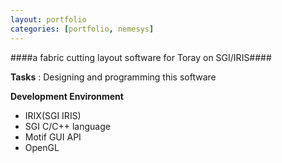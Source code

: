 ```yaml
---
layout: portfolio
categories: [portfolio, nemesys]
---
```


####a fabric cutting layout software for Toray on SGI/IRIS####

  **Tasks**
  : Designing and programming this software

  **Development Environment**

  - IRIX(SGI IRIS)
  - SGI C/C++ language
  - Motif GUI API
  - OpenGL
